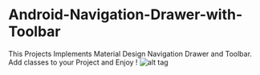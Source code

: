 # Android-Navigation-Drawer-with-Toolbar
This Projects Implements Material Design Navigation Drawer and Toolbar. Add classes to your Project and Enjoy !
![alt tag](C:\Users\Lenovo\Desktop\maxresdefault.jpg)


